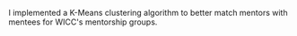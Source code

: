 I implemented a K-Means clustering algorithm to better match mentors with mentees for WICC's mentorship groups.
